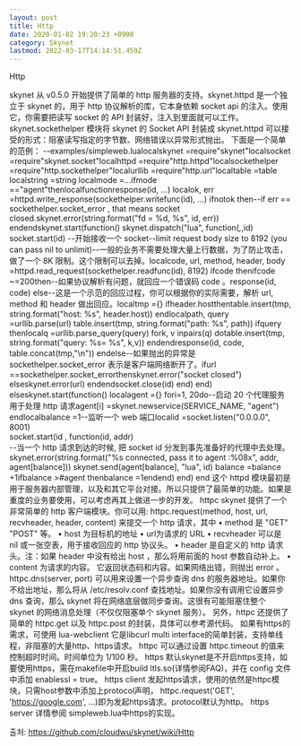```yaml
---
layout: post
title: Http
date: 2020-01-02 19:20:23 +0900
category: Skynet
lastmod: 2022-03-17T14:14:51.459Z
---
```


Http

skynet 从 v0.5.0 开始提供了简单的 http 服务器的支持。skynet.httpd 是一个独立于 skynet 的，用于 http 协议解析的库，它本身依赖 socket api 的注入。使用它，你需要把读写 socket 的 API 封装好，注入到里面就可以工作。
skynet.sockethelper 模块将 skynet 的 Socket API 封装成 skynet.httpd 可以接受的形式：阻塞读写指定的字节数、网络错误以异常形式抛出。
下面是一个简单的范例：
--examples/simpleweb.lualocalskynet =require"skynet"localsocket =require"skynet.socket"localhttpd =require"http.httpd"localsockethelper =require"http.sockethelper"localurllib =require"http.url"localtable =table
localstring =string
localmode =...ifmode =="agent"thenlocalfunctionresponse(id, ...)
	localok, err =httpd.write_response(sockethelper.writefunc(id), ...)
	ifnotok then--if err == sockethelper.socket_error , that means socket closed.skynet.error(string.format("fd = %d, %s", id, err))
	endendskynet.start(function()
	skynet.dispatch("lua", function(_,_,id)
		socket.start(id)  --开始接收一个 socket--limit request body size to 8192 (you can pass nil to unlimit)--一般的业务不需要处理大量上行数据，为了防止攻击，做了一个 8K 限制。这个限制可以去掉。localcode, url, method, header, body =httpd.read_request(sockethelper.readfunc(id), 8192)
		ifcode thenifcode ~=200then--如果协议解析有问题，就回应一个错误码 code 。response(id, code)
			else--这是一个示范的回应过程，你可以根据你的实际需要，解析 url, method 和 header 做出回应。localtmp ={}
				ifheader.hostthentable.insert(tmp, string.format("host: %s", header.host))
				endlocalpath, query =urllib.parse(url)
				table.insert(tmp, string.format("path: %s", path))
				ifquery thenlocalq =urllib.parse_query(query)
					fork, v inpairs(q) dotable.insert(tmp, string.format("query: %s= %s", k,v))
					endendresponse(id, code, table.concat(tmp,"\n"))
			endelse--如果抛出的异常是 sockethelper.socket_error 表示是客户端网络断开了。ifurl ==sockethelper.socket_errorthenskynet.error("socket closed")
			elseskynet.error(url)
			endendsocket.close(id)
	end)
end)
elseskynet.start(function()
	localagent ={}
	fori=1, 20do--启动 20 个代理服务用于处理 http 请求agent[i] =skynet.newservice(SERVICE_NAME, "agent")  
	endlocalbalance =1--监听一个 web 端口localid =socket.listen("0.0.0.0", 8001)  
	socket.start(id , function(id, addr)  
		--当一个 http 请求到达的时候, 把 socket id 分发到事先准备好的代理中去处理。skynet.error(string.format("%s connected, pass it to agent :%08x", addr, agent[balance]))
		skynet.send(agent[balance], "lua", id)
		balance =balance +1ifbalance >#agent thenbalance =1endend)
end)
end
这个 httpd 模块最初是用于服务器内部管理，以及和其它平台对接。所以只提供了最简单的功能。如果是重度的业务要使用，可以考虑再其上做进一步的开发。
httpc
skynet 提供了一个非常简单的 http 客户端模块。你可以用:
httpc.request(method, host, url, recvheader, header, content)
来提交一个 http 请求，其中
	• method 是 "GET" "POST" 等。
	• host 为目标机的地址
	• url为请求的 URL
	• recvheader 可以是 nil 或一张空表，用于接收回应的 http 协议头。
	• header 是自定义的 http 请求头。注：如果 header 中没有给出 host ，那么将用前面的 host 参数自动补上。
	• content 为请求的内容。
它返回状态码和内容。如果网络出错，则抛出 error 。
httpc.dns(server, port)
可以用来设置一个异步查询 dns 的服务器地址。如果你不给出地址，那么将从 /etc/resolv.conf 查找地址。如果你没有调用它设置异步 dns 查询，那么 skynet 将在网络底层做同步查询。这很有可能阻塞住整个 skynet 的网络消息处理（不仅仅阻塞单个 skynet 服务）。
另外，httpc 还提供了简单的 httpc.get 以及 httpc.post 的封装，具体可以参考源代码。
如果有https的需求，可使用 lua-webclient 它是libcurl multi interface的简单封装，支持单线程，非阻塞的大量http、https请求。
httpc 可以通过设置 httpc.timeout 的值来控制超时时间。时间单位为 1/100 秒。
https
默认skynet是不开启https支持，如要使用https，需在makefile中开启build ltls.so(详情参阅FAQ)，并在 config 文件中添加 enablessl = true。
https client
发起https请求，使用的依然是httpc模块，只需host参数中添加上protocol声明， httpc.request('GET', 'https://google.com', ...)即为发起https请求。protocol默认为http。
https server
详情参阅 simpleweb.lua中https的实现。

출처: <https://github.com/cloudwu/skynet/wiki/Http> 

